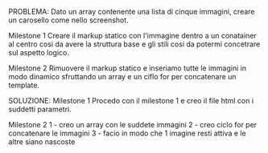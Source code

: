 PROBLEMA: Dato un array contenente una lista di cinque immagini, creare un carosello come nello screenshot.

Milestone 1
Creare il markup statico con l'immagine dentro a un conatainer al centro cosi da avere la struttura base e gli stili cosi da potermi concetrare sul aspetto logico.

Milestone 2
Rimuovere il markup statico e inseriamo tutte le immagini in modo dinamico sfruttando un array e un ciflo for per concatenare un template.

SOLUZIONE:
Milestone 1
Procedo con il milestone 1 e creo il file html con i suddetti parametri.

Milestone 2
1 - creo un array con le suddete immagini
2 - creo ciclo for per concatenare le immagini
3 - facio in modo che 1 imagine resti attiva e le altre siano nascoste